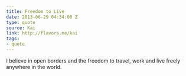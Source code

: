 ```yaml
---
title: Freedom to Live
date: 2013-06-29 04:34:00 Z
type: quote
source: Kai
link: http://flavors.me/kai
tags:
- quote
---
```


I believe in open borders and the freedom to travel, work and live freely anywhere in the world.
